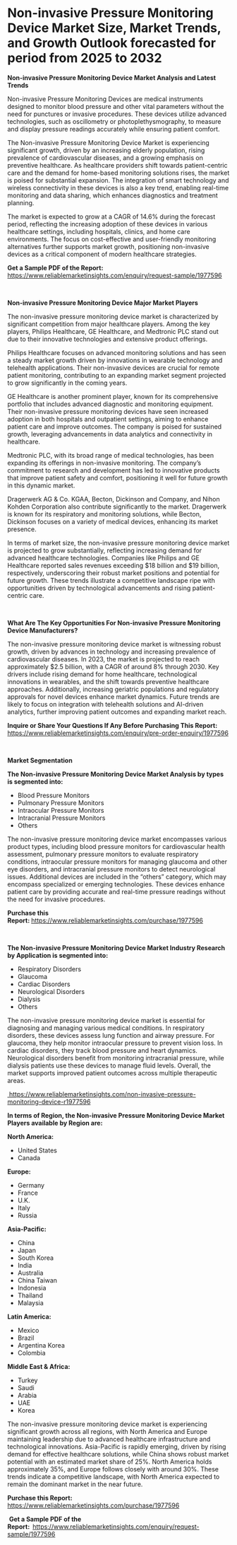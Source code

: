 <p><h1>Non-invasive Pressure Monitoring Device Market Size, Market Trends, and Growth Outlook forecasted for period from 2025 to 2032</h1></p><p><strong>Non-invasive Pressure Monitoring Device Market Analysis and Latest Trends</strong></p>
<p><p>Non-invasive Pressure Monitoring Devices are medical instruments designed to monitor blood pressure and other vital parameters without the need for punctures or invasive procedures. These devices utilize advanced technologies, such as oscillometry or photoplethysmography, to measure and display pressure readings accurately while ensuring patient comfort. </p><p>The Non-invasive Pressure Monitoring Device Market is experiencing significant growth, driven by an increasing elderly population, rising prevalence of cardiovascular diseases, and a growing emphasis on preventive healthcare. As healthcare providers shift towards patient-centric care and the demand for home-based monitoring solutions rises, the market is poised for substantial expansion. The integration of smart technology and wireless connectivity in these devices is also a key trend, enabling real-time monitoring and data sharing, which enhances diagnostics and treatment planning.</p><p>The market is expected to grow at a CAGR of 14.6% during the forecast period, reflecting the increasing adoption of these devices in various healthcare settings, including hospitals, clinics, and home care environments. The focus on cost-effective and user-friendly monitoring alternatives further supports market growth, positioning non-invasive devices as a critical component of modern healthcare strategies.</p></p>
<p><strong>Get a Sample PDF of the Report:&nbsp;</strong> <a href="https://www.reliablemarketinsights.com/enquiry/request-sample/1977596?utm_campaign=3002&utm_medium=2&utm_source=Github&utm_content=ia&utm_term=16042025&utm_id=non-invasive-pressure-monitoring-device">https://www.reliablemarketinsights.com/enquiry/request-sample/1977596</a></p>
<p>&nbsp;</p>
<p><strong>Non-invasive Pressure Monitoring Device Major Market Players</strong></p>
<p><p>The non-invasive pressure monitoring device market is characterized by significant competition from major healthcare players. Among the key players, Philips Healthcare, GE Healthcare, and Medtronic PLC stand out due to their innovative technologies and extensive product offerings.</p><p>Philips Healthcare focuses on advanced monitoring solutions and has seen a steady market growth driven by innovations in wearable technology and telehealth applications. Their non-invasive devices are crucial for remote patient monitoring, contributing to an expanding market segment projected to grow significantly in the coming years.</p><p>GE Healthcare is another prominent player, known for its comprehensive portfolio that includes advanced diagnostic and monitoring equipment. Their non-invasive pressure monitoring devices have seen increased adoption in both hospitals and outpatient settings, aiming to enhance patient care and improve outcomes. The company is poised for sustained growth, leveraging advancements in data analytics and connectivity in healthcare.</p><p>Medtronic PLC, with its broad range of medical technologies, has been expanding its offerings in non-invasive monitoring. The company’s commitment to research and development has led to innovative products that improve patient safety and comfort, positioning it well for future growth in this dynamic market.</p><p>Dragerwerk AG & Co. KGAA, Becton, Dickinson and Company, and Nihon Kohden Corporation also contribute significantly to the market. Dragerwerk is known for its respiratory and monitoring solutions, while Becton, Dickinson focuses on a variety of medical devices, enhancing its market presence.</p><p>In terms of market size, the non-invasive pressure monitoring device market is projected to grow substantially, reflecting increasing demand for advanced healthcare technologies. Companies like Philips and GE Healthcare reported sales revenues exceeding $18 billion and $19 billion, respectively, underscoring their robust market positions and potential for future growth. These trends illustrate a competitive landscape ripe with opportunities driven by technological advancements and rising patient-centric care.</p></p>
<p>&nbsp;</p>
<p><strong>What Are The Key Opportunities For Non-invasive Pressure Monitoring Device Manufacturers?</strong></p>
<p><p>The non-invasive pressure monitoring device market is witnessing robust growth, driven by advances in technology and increasing prevalence of cardiovascular diseases. In 2023, the market is projected to reach approximately $2.5 billion, with a CAGR of around 8% through 2030. Key drivers include rising demand for home healthcare, technological innovations in wearables, and the shift towards preventive healthcare approaches. Additionally, increasing geriatric populations and regulatory approvals for novel devices enhance market dynamics. Future trends are likely to focus on integration with telehealth solutions and AI-driven analytics, further improving patient outcomes and expanding market reach.</p></p>
<p><strong>Inquire or Share Your Questions If Any Before Purchasing This Report:</strong> <a href="https://www.reliablemarketinsights.com/enquiry/pre-order-enquiry/1977596?utm_campaign=3002&utm_medium=2&utm_source=Github&utm_content=ia&utm_term=16042025&utm_id=non-invasive-pressure-monitoring-device">https://www.reliablemarketinsights.com/enquiry/pre-order-enquiry/1977596</a></p>
<p>&nbsp;</p>
<p><strong>Market Segmentation</strong></p>
<p><strong>The Non-invasive Pressure Monitoring Device Market Analysis by types is segmented into:</strong></p>
<p><ul><li>Blood Pressure Monitors</li><li>Pulmonary Pressure Monitors</li><li>Intraocular Pressure Monitors</li><li>Intracranial Pressure Monitors</li><li>Others</li></ul></p>
<p><p>The non-invasive pressure monitoring device market encompasses various product types, including blood pressure monitors for cardiovascular health assessment, pulmonary pressure monitors to evaluate respiratory conditions, intraocular pressure monitors for managing glaucoma and other eye disorders, and intracranial pressure monitors to detect neurological issues. Additional devices are included in the “others” category, which may encompass specialized or emerging technologies. These devices enhance patient care by providing accurate and real-time pressure readings without the need for invasive procedures.</p></p>
<p><strong>Purchase this Report:&nbsp;</strong><a href="https://www.reliablemarketinsights.com/purchase/1977596?utm_campaign=3002&utm_medium=2&utm_source=Github&utm_content=ia&utm_term=16042025&utm_id=non-invasive-pressure-monitoring-device">https://www.reliablemarketinsights.com/purchase/1977596</a></p>
<p>&nbsp;</p>
<p><strong>The Non-invasive Pressure Monitoring Device Market Industry Research by Application is segmented into:</strong></p>
<p><ul><li>Respiratory Disorders</li><li>Glaucoma</li><li>Cardiac Disorders</li><li>Neurological Disorders</li><li>Dialysis</li><li>Others</li></ul></p>
<p><p>The non-invasive pressure monitoring device market is essential for diagnosing and managing various medical conditions. In respiratory disorders, these devices assess lung function and airway pressure. For glaucoma, they help monitor intraocular pressure to prevent vision loss. In cardiac disorders, they track blood pressure and heart dynamics. Neurological disorders benefit from monitoring intracranial pressure, while dialysis patients use these devices to manage fluid levels. Overall, the market supports improved patient outcomes across multiple therapeutic areas.</p></p>
<p><a href="https://www.reliablemarketinsights.com/non-invasive-pressure-monitoring-device-r1977596?utm_campaign=3002&utm_medium=2&utm_source=Github&utm_content=ia&utm_term=16042025&utm_id=non-invasive-pressure-monitoring-device">&nbsp;https://www.reliablemarketinsights.com/non-invasive-pressure-monitoring-device-r1977596</a></p>
<p><strong>In terms of Region, the Non-invasive Pressure Monitoring Device Market Players available by Region are:</strong></p>
<p>
    <p> <strong> North America: </strong>
        <ul>
            <li>United States</li>
            <li>Canada</li>
        </ul>
        </p> 
    <p> <strong> Europe: </strong>
        <ul>
            <li>Germany</li>
            <li>France</li>
            <li>U.K.</li>
            <li>Italy</li>
            <li>Russia</li>
        </ul>
        </p> 
    <p> <strong> Asia-Pacific: </strong>
        <ul>
            <li>China</li>
            <li>Japan</li>
            <li>South Korea</li>
            <li>India</li>
            <li>Australia</li>
            <li>China Taiwan</li>
            <li>Indonesia</li>
            <li>Thailand</li>
            <li>Malaysia</li>
        </ul>
        </p> 
    <p> <strong> Latin America: </strong>
        <ul>
            <li>Mexico</li>
            <li>Brazil</li>
            <li>Argentina Korea</li>
            <li>Colombia</li>
        </ul>
        </p> 
    <p> <strong> Middle East & Africa: </strong>
        <ul>
            <li>Turkey</li>
            <li>Saudi</li>
            <li>Arabia</li>
            <li>UAE</li>
            <li>Korea</li>
        </ul>
    </p>
    </p>
<p><p>The non-invasive pressure monitoring device market is experiencing significant growth across all regions, with North America and Europe maintaining leadership due to advanced healthcare infrastructure and technological innovations. Asia-Pacific is rapidly emerging, driven by rising demand for effective healthcare solutions, while China shows robust market potential with an estimated market share of 25%. North America holds approximately 35%, and Europe follows closely with around 30%. These trends indicate a competitive landscape, with North America expected to remain the dominant market in the near future.</p></p>
<p><strong>Purchase this Report: </strong><a href="https://www.reliablemarketinsights.com/purchase/1977596?utm_campaign=3002&utm_medium=2&utm_source=Github&utm_content=ia&utm_term=16042025&utm_id=non-invasive-pressure-monitoring-device">https://www.reliablemarketinsights.com/purchase/1977596</a></p>
<p>&nbsp;<strong>Get a Sample PDF of the Report:&nbsp;&nbsp;</strong><a href="https://www.reliablemarketinsights.com/enquiry/request-sample/1977596?utm_campaign=3002&utm_medium=2&utm_source=Github&utm_content=ia&utm_term=16042025&utm_id=non-invasive-pressure-monitoring-device">https://www.reliablemarketinsights.com/enquiry/request-sample/1977596</a></p>
<p><strong></strong></p>
<p><p></p><p></p><p></p></p>